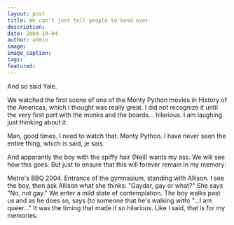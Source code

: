 ```yaml
---
layout: post
title: We can't just tell people to bend over
description:
date: 2004-10-04
author: admin
image:
image_caption:
tags:
featured:
---
```


And so said Yale.

We watched the first scene of one of the Monty Python movies in History of the Americas, which I thought was really great. I did not recognize it until the very first part with the monks and the boards... hilarious. I am laughing just thinking about it.

Man, good times. I need to watch that. Monty Python. I have never seen the entire thing, which is said, je sais.

And apparantly the boy with the spiffy hair (Neil) wants my ass. We will see how this goes. But just to ensure that this will forever remain in my memory:

Metro's BBQ 2004. Entrance of the gymnasium, standing with Allison. I see the boy, then ask Allison what she thinks: "Gaydar, gay or what?" She says "No, not gay." We enter a mild state of contemplation. The boy walks past us and as he does so, says (to someone that he's walking with) "...I am queer..." It was the timing that made it so hilarious. Like I said, that is for my memories.
